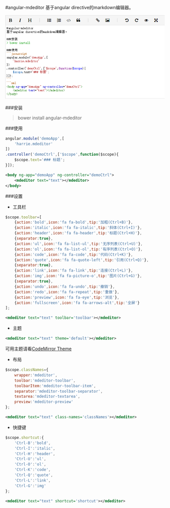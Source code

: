 #angular-mdeditor
基于angular directive的markdown编辑器。

![预览](./preview.png)

###安装
> bower install angular-mdeditor

###使用
```javascript
angular.module('demoApp',[
	'harrie.mdeditor'
])
.controller('demoCtrl',['$scope',function($scope){
	$scope.text='### 标题';
}]);
```
```xml
<body ng-app="demoApp" ng-controller="demoCtrl">
	<mdeditor text="text"></mdeditor>
</body>

```
###设置

- 工具栏
```javascript
$scope.toolbar=[
	{action:'bold',icon:'fa fa-bold',tip:'加粗(Ctrl+B)'},
	{action:'italic',icon:'fa fa-italic',tip:'斜体(Ctrl+I)'},
	{action:'header',icon:'fa fa-header',tip:'标题(Ctrl+H)'},
	{separator:true},
    {action:'ul',icon:'fa fa-list-ul',tip:'无序列表(Ctrl+U)'},
	{action:'ol',icon:'fa fa-list-ol',tip:'有序列表(Ctrl+O)'},
	{action:'code',icon:'fa fa-code',tip:'代码(Ctrl+K)'},
	{action:'quote',icon:'fa fa-quote-left',tip:'引用(Ctrl+Q)'},
    {separator:true},
	{action:'link',icon:'fa fa-link',tip:'连接(Ctrl+L)'},
	{action:'img',icon:'fa fa-picture-o',tip:'图片(Ctrl+G)'},
	{separator:true},
	{action:'undo',icon:'fa fa-undo',tip:'撤销'},
	{action:'redo',icon:'fa fa-repeat',tip:'重做'},
	{action:'preview',icon:'fa fa-eye',tip:'浏览'},
	{action:'fullscreen',icon:'fa fa-arrows-alt',tip:'全屏'}
];
```
```xml
<mdeditor text="text" toolbar='toolbar'></mdeditor>
```

- 主题
```xml
<mdeditor text="text" theme='default'></mdeditor>
```
可用主题请看[CodeMirror Theme](https://codemirror.net/demo/theme.html)

- 布局
```javascript
$scope.classNames={
	wrapper:'mdeditor',
	toolbar:'mdeditor-toolbar',
	toolbarItem:'mdeditor-toolbar-item',
	separator:'mdeditor-toolbar-separator',
	textarea:'mdeditor-textarea',
	preview:'mdeditor-preview'
};
```
```xml
<mdeditor text="text" class-names='classNames'></mdeditor>
```

- 快捷键
```javascript
$scope.shortcut:{
	'Ctrl-B':'bold',
	'Ctrl-I':'italic',
	'Ctrl-H':'header',
	'Ctrl-U':'ul',
	'Ctrl-O':'ol',
	'Ctrl-K':'code',
	'Ctrl-Q':'quote',
	'Ctrl-L':'link',
	'Ctrl-G':'img'
};
```
```xml
<mdeditor text="text" shortcut='shortcut'></mdeditor>
```